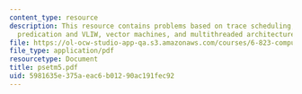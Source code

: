 ```yaml
---
content_type: resource
description: This resource contains problems based on trace scheduling, VLIW machines,
  predication and VLIW, vector machines, and multithreaded architectures.
file: https://ol-ocw-studio-app-qa.s3.amazonaws.com/courses/6-823-computer-system-architecture-fall-2005/5981635e375aeac6b01290ac191fec92_psetm5.pdf
file_type: application/pdf
resourcetype: Document
title: psetm5.pdf
uid: 5981635e-375a-eac6-b012-90ac191fec92
---
```

